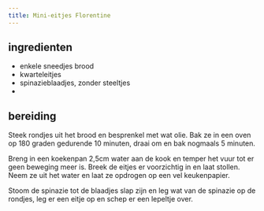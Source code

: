 ```yaml
---
title: Mini-eitjes Florentine
---
```


## ingredienten

* enkele sneedjes brood
* kwarteleitjes
* spinazieblaadjes, zonder steeltjes
* 

## bereiding

Steek rondjes uit het brood en besprenkel met wat olie. Bak ze in een oven op 180 graden gedurende 10 minuten, draai om en bak nogmaals 5 minuten.

Breng in een koekenpan 2,5cm water aan de kook en temper het vuur tot er geen beweging meer is. Breek de eitjes er voorzichtig in en laat stollen. Neem ze uit het water en laat ze opdrogen op een vel keukenpapier. 

Stoom de spinazie tot de blaadjes slap zijn en leg wat van de spinazie op de rondjes, leg er een eitje op en schep er een lepeltje  over.

